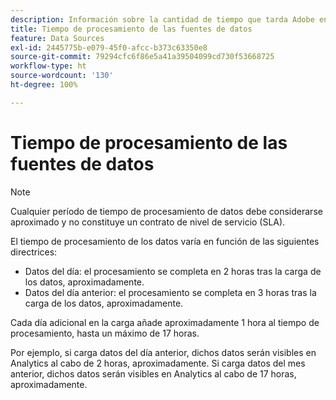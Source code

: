 ```yaml
---
description: Información sobre la cantidad de tiempo que tarda Adobe en procesar fuentes de datos.
title: Tiempo de procesamiento de las fuentes de datos
feature: Data Sources
exl-id: 2445775b-e079-45f0-afcc-b373c63350e8
source-git-commit: 79294cfc6f86e5a41a39504099cd730f53668725
workflow-type: ht
source-wordcount: '130'
ht-degree: 100%

---
```


# Tiempo de procesamiento de las fuentes de datos

>[!NOTE]
>Cualquier período de tiempo de procesamiento de datos debe considerarse aproximado y no constituye un contrato de nivel de servicio (SLA).

El tiempo de procesamiento de los datos varía en función de las siguientes directrices:

* Datos del día: el procesamiento se completa en 2 horas tras la carga de los datos, aproximadamente.
* Datos del día anterior: el procesamiento se completa en 3 horas tras la carga de los datos, aproximadamente.

Cada día adicional en la carga añade aproximadamente 1 hora al tiempo de procesamiento, hasta un máximo de 17 horas.

Por ejemplo, si carga datos del día anterior, dichos datos serán visibles en Analytics al cabo de 2 horas, aproximadamente. Si carga datos del mes anterior, dichos datos serán visibles en Analytics al cabo de 17 horas, aproximadamente.
